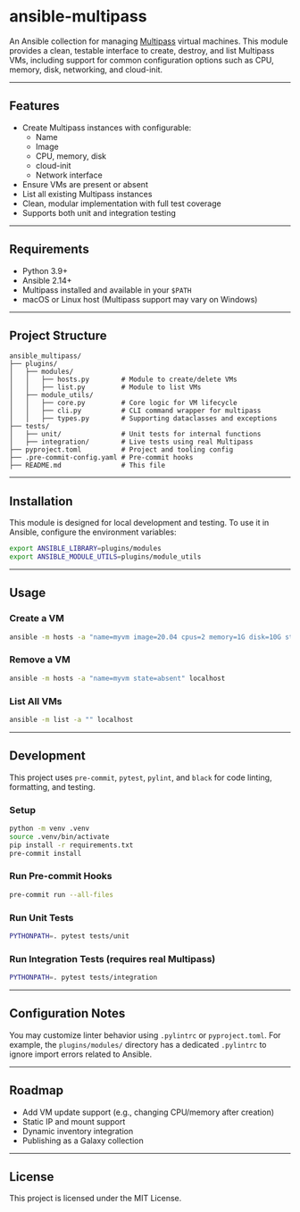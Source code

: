 # ansible-multipass

An Ansible collection for managing [Multipass](https://multipass.run/) virtual machines. This module provides a clean, testable interface to create, destroy, and list Multipass VMs, including support for common configuration options such as CPU, memory, disk, networking, and cloud-init.

---

## Features

- Create Multipass instances with configurable:
  - Name
  - Image
  - CPU, memory, disk
  - cloud-init
  - Network interface
- Ensure VMs are present or absent
- List all existing Multipass instances
- Clean, modular implementation with full test coverage
- Supports both unit and integration testing

---

## Requirements

- Python 3.9+
- Ansible 2.14+
- Multipass installed and available in your `$PATH`
- macOS or Linux host (Multipass support may vary on Windows)

---

## Project Structure

```
ansible_multipass/
├── plugins/
│   ├── modules/
│   │   ├── hosts.py        # Module to create/delete VMs
│   │   ├── list.py         # Module to list VMs
│   ├── module_utils/
│   │   ├── core.py         # Core logic for VM lifecycle
│   │   ├── cli.py          # CLI command wrapper for multipass
│   │   ├── types.py        # Supporting dataclasses and exceptions
├── tests/
│   ├── unit/               # Unit tests for internal functions
│   ├── integration/        # Live tests using real Multipass
├── pyproject.toml          # Project and tooling config
├── .pre-commit-config.yaml # Pre-commit hooks
├── README.md               # This file
```

---

## Installation

This module is designed for local development and testing. To use it in Ansible, configure the environment variables:

```bash
export ANSIBLE_LIBRARY=plugins/modules
export ANSIBLE_MODULE_UTILS=plugins/module_utils
```

---

## Usage

### Create a VM

```bash
ansible -m hosts -a "name=myvm image=20.04 cpus=2 memory=1G disk=10G state=present" localhost
```

### Remove a VM

```bash
ansible -m hosts -a "name=myvm state=absent" localhost
```

### List All VMs

```bash
ansible -m list -a "" localhost
```

---

## Development

This project uses `pre-commit`, `pytest`, `pylint`, and `black` for code linting, formatting, and testing.

### Setup

```bash
python -m venv .venv
source .venv/bin/activate
pip install -r requirements.txt
pre-commit install
```

### Run Pre-commit Hooks

```bash
pre-commit run --all-files
```

### Run Unit Tests

```bash
PYTHONPATH=. pytest tests/unit
```

### Run Integration Tests (requires real Multipass)

```bash
PYTHONPATH=. pytest tests/integration
```

---

## Configuration Notes

You may customize linter behavior using `.pylintrc` or `pyproject.toml`. For example, the `plugins/modules/` directory has a dedicated `.pylintrc` to ignore import errors related to Ansible.

---

## Roadmap

- Add VM update support (e.g., changing CPU/memory after creation)
- Static IP and mount support
- Dynamic inventory integration
- Publishing as a Galaxy collection

---

## License

This project is licensed under the MIT License.
